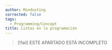 ```yaml
---
author: Mindusting
corrected: false
tags:
  - Programming/Concept
title: Listas en la programación
---
```


> [!fail] ESTE APARTADO ESTÁ INCOMPLETO
